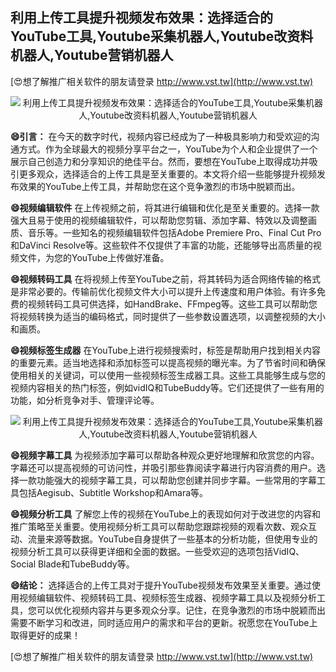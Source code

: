 ## **利用上传工具提升视频发布效果：选择适合的YouTube工具,Youtube采集机器人,Youtube改资料机器人,Youtube营销机器人**

[😍想了解推广相关软件的朋友请登录 http://www.vst.tw](http://www.vst.tw)

 <center><img src="https://vst.tw/MP4/tuiguang/png/8.png" alt="利用上传工具提升视频发布效果：选择适合的YouTube工具,Youtube采集机器人,Youtube改资料机器人,Youtube营销机器人"></center>

**😄引言：**
在今天的数字时代，视频内容已经成为了一种极具影响力和受欢迎的沟通方式。作为全球最大的视频分享平台之一，YouTube为个人和企业提供了一个展示自己创造力和分享知识的绝佳平台。然而，要想在YouTube上取得成功并吸引更多观众，选择适合的上传工具是至关重要的。本文将介绍一些能够提升视频发布效果的YouTube上传工具，并帮助您在这个竞争激烈的市场中脱颖而出。

**😄视频编辑软件**
在上传视频之前，将其进行编辑和优化是至关重要的。选择一款强大且易于使用的视频编辑软件，可以帮助您剪辑、添加字幕、特效以及调整画质、音乐等。一些知名的视频编辑软件包括Adobe Premiere Pro、Final Cut Pro和DaVinci Resolve等。这些软件不仅提供了丰富的功能，还能够导出高质量的视频文件，为您的YouTube上传做好准备。

**😄视频转码工具**
在将视频上传至YouTube之前，将其转码为适合网络传输的格式是非常必要的。传输前优化视频文件大小可以提升上传速度和用户体验。有许多免费的视频转码工具可供选择，如HandBrake、FFmpeg等。这些工具可以帮助您将视频转换为适当的编码格式，同时提供了一些参数设置选项，以调整视频的大小和画质。

**😄视频标签生成器**
在YouTube上进行视频搜索时，标签是帮助用户找到相关内容的重要元素。适当地选择和添加标签可以提高视频的曝光率。为了节省时间和确保使用相关的关键词，可以使用一些视频标签生成器工具。这些工具能够生成与您的视频内容相关的热门标签，例如vidIQ和TubeBuddy等。它们还提供了一些有用的功能，如分析竞争对手、管理评论等。

 <center><img src="https://vst.tw/MP4/tuiguang/png/1.png" alt="利用上传工具提升视频发布效果：选择适合的YouTube工具,Youtube采集机器人,Youtube改资料机器人,Youtube营销机器人"></center>

**😄视频字幕工具**
为视频添加字幕可以帮助各种观众更好地理解和欣赏您的内容。字幕还可以提高视频的可访问性，并吸引那些靠阅读字幕进行内容消费的用户。选择一款功能强大的视频字幕工具，可以帮助您创建并同步字幕。一些常用的字幕工具包括Aegisub、Subtitle Workshop和Amara等。

**😄视频分析工具**
了解您上传的视频在YouTube上的表现如何对于改进您的内容和推广策略至关重要。使用视频分析工具可以帮助您跟踪视频的观看次数、观众互动、流量来源等数据。YouTube自身提供了一些基本的分析功能，但使用专业的视频分析工具可以获得更详细和全面的数据。一些受欢迎的选项包括VidIQ、Social Blade和TubeBuddy等。

**😄结论：**
选择适合的上传工具对于提升YouTube视频发布效果至关重要。通过使用视频编辑软件、视频转码工具、视频标签生成器、视频字幕工具以及视频分析工具，您可以优化视频内容并与更多观众分享。记住，在竞争激烈的市场中脱颖而出需要不断学习和改进，同时适应用户的需求和平台的更新。祝愿您在YouTube上取得更好的成果！

[😍想了解推广相关软件的朋友请登录 http://www.vst.tw](http://www.vst.tw)



